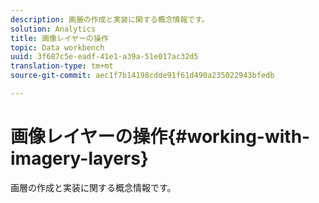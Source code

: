 ```yaml
---
description: 画層の作成と実装に関する概念情報です。
solution: Analytics
title: 画像レイヤーの操作
topic: Data workbench
uuid: 3f687c5e-eadf-41e1-a39a-51e017ac32d5
translation-type: tm+mt
source-git-commit: aec1f7b14198cdde91f61d490a235022943bfedb

---
```



# 画像レイヤーの操作{#working-with-imagery-layers}

画層の作成と実装に関する概念情報です。

